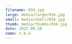 ```yaml
---
filename: 034.jpg
large: media/large/034.jpg
small: media/small/034.jpg
thumb: media/thumbs/034.jpg
date: 2022.09.28
name: t.b.d
---
```

